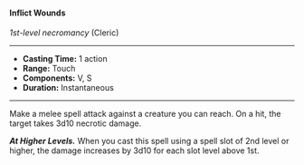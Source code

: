 #### Inflict Wounds
*1st-level necromancy* (Cleric)
___
- **Casting Time:** 1 action
- **Range:** Touch
- **Components:** V, S
- **Duration:** Instantaneous
---
Make a melee spell attack against a creature you can reach. On a hit, the target takes 3d10 necrotic damage.

***At Higher Levels.*** When you cast this spell using a spell slot of 2nd level or higher, the damage increases by 3d10 for each slot level above 1st.